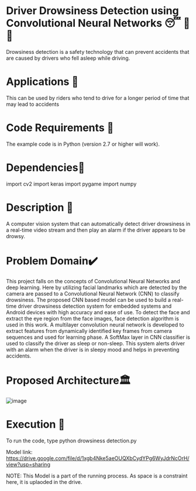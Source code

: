# Driver Drowsiness Detection using Convolutional Neural Networks 😴 🚫 🚗
Drowsiness detection is a safety technology that can prevent accidents that are caused by drivers who fell asleep while driving.

# Applications 🎯
This can be used by riders who tend to drive for a longer period of time that may lead to accidents

# Code Requirements 🦄
The example code is in Python (version 2.7 or higher will work).

# Dependencies🔱
import cv2
import keras
import pygame
import numpy

# Description 📌
A computer vision system that can automatically detect driver drowsiness in a real-time video stream and then play an alarm if the driver appears to be drowsy.

# Problem Domain✔️
This project falls on the concepts of Convolutional Neural Networks and deep learning. Here by utilizing facial landmarks which are detected by the camera are passed to a Convolutional Neural Network (CNN) to classify drowsiness. The proposed CNN based model can be used to build a real-time driver drowsiness detection system for embedded systems and Android devices with high accuracy and ease of use. To detect the face and extract the eye region from the face images, face detection algorithm is used in this work. A multilayer convolution neural network is developed to extract features from dynamically identified key frames from camera sequences and used for learning phase. A SoftMax layer in CNN classifier is used to classify the driver as sleep or non-sleep. This system alerts driver with an alarm when the driver is in sleepy mood and helps in preventing accidents. 

# Proposed Architecture🏛️
![image](https://user-images.githubusercontent.com/76680213/141062388-b938fce9-f8e0-4223-85fe-29b947e9355f.png)

# Execution 🐉
To run the code, type python drowsiness detection.py

Model link: https://drive.google.com/file/d/1xgb4Nke5aeOUQXbCydYPg6WyJdrNcOrH/view?usp=sharing

NOTE: This Model is a part of the running process. As space is a constraint here, it is uplaoded in the drive.
